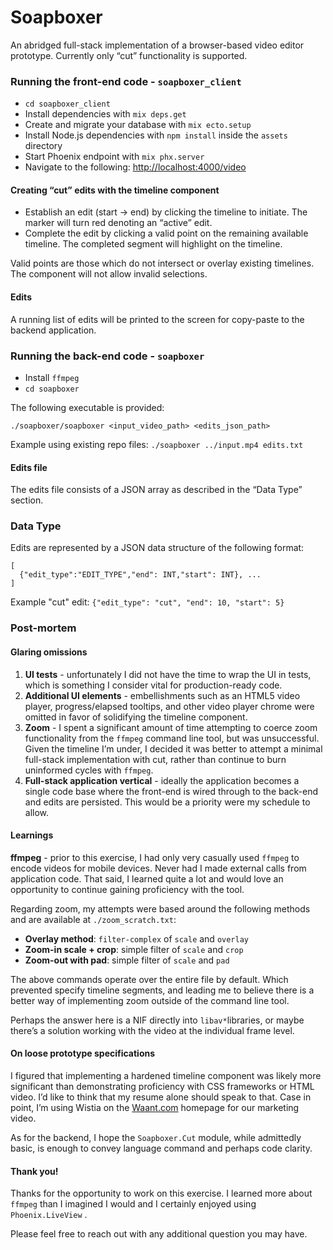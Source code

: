 # Soapboxer
An abridged full-stack implementation of a browser-based video editor prototype. Currently only “cut” functionality is supported.

### Running the front-end code  - `soapboxer_client`

* `cd soapboxer_client`
* Install dependencies with `mix deps.get`
* Create and migrate your database with `mix ecto.setup`
* Install Node.js dependencies with `npm install` inside the `assets` directory
* Start Phoenix endpoint with `mix phx.server`
* Navigate to the following: [http://localhost:4000/video](http://localhost:4000/video)

#### Creating “cut” edits with the timeline component

* Establish an edit (start -> end) by clicking the timeline to initiate. The marker will turn red denoting an “active” edit. 
* Complete the edit by clicking a valid point on the remaining available timeline. The completed segment will highlight on the timeline.

Valid points are those which do not intersect or overlay existing timelines. The component will not allow invalid selections.

#### Edits

A running list of edits will be printed to the screen for copy-paste to the backend application.

### Running the back-end code - `soapboxer`

* Install `ffmpeg` 
* `cd soapboxer`

The following executable is provided:
```
./soapboxer/soapboxer <input_video_path> <edits_json_path>
```

Example using existing repo files: `./soapboxer ../input.mp4 edits.txt`

#### Edits file

The edits file consists of a JSON array as described in the “Data Type” section.

### Data Type

Edits are represented by a JSON data structure of the following format: 
```
[
  {"edit_type":"EDIT_TYPE","end": INT,"start": INT}, ...
]
```

Example "cut" edit: `{"edit_type": "cut", "end": 10, "start": 5}`

### Post-mortem

#### Glaring omissions

1. **UI tests** - unfortunately I did not have the time to wrap the UI in tests, which is something I consider vital for production-ready code.
2. **Additional UI elements** - embellishments such as an HTML5 video player, progress/elapsed tooltips, and other video player chrome were omitted in favor of solidifying the timeline component.  
3. **Zoom** - I spent a significant amount of time attempting to coerce zoom functionality from the `ffmpeg` command line tool, but was unsuccessful. Given the timeline I’m under, I decided it was better to attempt a minimal full-stack implementation with cut, rather than continue to burn uninformed cycles with `ffmpeg`. 
4. **Full-stack application vertical** - ideally the application becomes a single code base where the front-end is wired through to the back-end and edits are persisted. This would be a priority were my schedule to allow. 

#### Learnings

**ffmpeg** - prior to this exercise, I had only very casually used `ffmpeg` to encode videos for mobile devices. Never had I made external calls from application code. That said, I learned quite a lot and would love an opportunity to continue gaining proficiency with the tool. 

Regarding zoom, my attempts were based around the following methods and are available at `./zoom_scratch.txt`:

* **Overlay method**: `filter-complex` of `scale` and `overlay`
* **Zoom-in scale + crop**:  simple filter of `scale` and `crop`
* **Zoom-out with pad**: simple filter of `scale` and `pad`

The above commands operate over the entire file by default. Which prevented specify timeline segments, and leading me to believe there is a better way of implementing zoom outside of the command line tool.

Perhaps the answer here is a NIF directly into `libav*`libraries, or maybe there’s a solution working with the video at the individual frame level.

#### On loose prototype specifications

I figured that implementing a hardened timeline component was likely more significant than demonstrating proficiency with CSS frameworks or HTML video. I’d like to think that my resume alone should speak to that. Case in point, I’m using Wistia on the [Waant.com](http://www.waant.com) homepage for our marketing video. 

As for the backend, I hope the `Soapboxer.Cut` module, while admittedly basic, is enough to convey language command and perhaps code clarity.

#### Thank you!

Thanks for the opportunity to work on this exercise. I learned more about `ffmpeg` than I imagined I would and I certainly enjoyed using `Phoenix.LiveView` . 

Please feel free to reach out with any additional question you may have.
